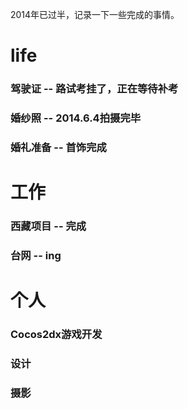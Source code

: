 2014年已过半，记录一下一些完成的事情。

# life 

### 驾驶证 -- 路试考挂了，正在等待补考

### 婚纱照 -- 2014.6.4拍摄完毕

### 婚礼准备 -- 首饰完成

# 工作

### 西藏项目 -- 完成

### 台网 -- ing

# 个人

### Cocos2dx游戏开发

### 设计

### 摄影


